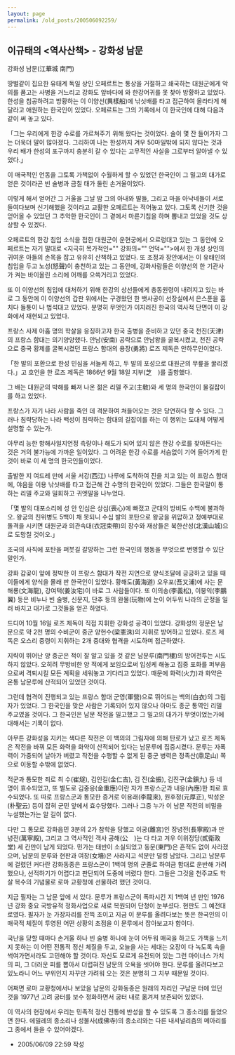 ```yaml
---
layout: page
permalink: /old_posts/200506092259/
---
```


## 이규태의 &lt;역사산책&gt; - 강화성 남문

강화성 남문(江華城 南門)
 

   땅벌같이 집요한 유태계 독일 상인 오페르트는 통상을 거절하고 쇄국하는 대원군에게 악의를 품고는 사병을 거느리고 강화도 앞바다에 와 한강어귀를 못 찾아 방황하고 있었다. 한성을 침공하려고 방황하는 이 이양선(異樣船)에 낚싯배를 타고 접근하여 올라타게 해달라고 애원하는 한국인이 있었다. 오페르트는 그의 기록에서 이 한국인에 대해 다음과 같이 써 놓고 있다.

   「그는 우리에게 한강 수로를 가르쳐주기 위해 왔다는 것이었다. 술이 몇 잔 들어가자 그는 더욱더 말이 많아졌다. 그리하여 나는 한성까지 겨우 50마일밖에 되지 않다는 것과 우리 배가 한성의 포구까지 충분히 갈 수 있다는 고무적인 사실을 그로부터 알아낼 수 있었다.」

   이 매국적인 언동을 그토록 가책없이 수월하게 할 수 있었던 한국인이 그 밀고의 대가로 얻은 것이라곤 빈 술병과 금칠 태가 둘린 손거울이었다.

   이렇게 해서 얻어간 그 거울을 그날 밤 그의 아내와 딸들, 그리고 마을 아낙네들이 서로 들여다보며 신기해했을 것이라고 교활한 오페르트는 적어놓고 있다. 그토록 신기한 것을 얻어올 수 있었던 그 추악한 한국인이 그 곁에서 마른기침을 하며 뽐내고 있었을 것도 상상할 수 있겠다.

   오페르트의 한강 침입 소식을 접한 대원군이 운현궁에서 으르렁대고 있는 그 동안에 오페르트는 자기 말대로 <지극히 목가적인="" 강화의="" 언덕="">에서 한 개성 상인의 귀여운 아들의 손목을 잡고 유유히 산책하고 있었다. 또 조정과 장안에서는 이 유태인의 침입을 두고 노성(怒聲)이 충천하고 있는 그 동안에, 강화사람들은 이양선의 한 기관사가 켜는 바이올린 소리에 어깨를 으쓱거리고 있었다.

   또 이 이양선의 침입에 대처하기 위해 한강의 상선들에게 총동원령이 내려지고 있는 바로 그 동안에 이 이양선의 갑판 위에서는 구경왔던 한 뱃사공이 선장실에서 은스푼을 훔치다 들통이 나 법석대고 있었다. 분명히 무엇인가 이지러진 한국의 역사적 단면이 이 강화에서 재현되고 있었다.

   프랑스 사제 아홉 명의 학살을 응징하고자 한국 출병을 준비하고 있던 중국 천진(天津)의 프랑스 함대는 의기양양했다. 안남(安南) 공략으로 안남왕을 굴복시켰고, 천진 공략으로 중국 황제를 굴복시켰던 프랑스 함대의 용장(勇將) 로즈 제독은 안하무인이었다.

   「한 발의 포환으로 한성 민심을 서늘케 하고, 두 발의 포성으로 대원군의 무릎을 꿇리겠다.」고 호언을 한 로즈 제독은 1866년 9월 18일 지부(芝　)를 출항했다.

   그 배는 대원군의 박해를 빠져 나온 젊은 리델 주교(主敎)와 세 명의 한국인이 물길잡이를 하고 있었다.

   프랑스가 자기 나라 사람을 죽인 데 격분하여 쳐들어오는 것은 당연하다 할 수 있다. 그러나 침략당하는 나라 백성이 침략하는 함대의 길잡이를 하는 이 행위는 도대체 어떻게 설명할 수 있는가.

   아무리 능한 항해사일지언정 측량이나 해도가 되어 있지 않은 한강 수로를 찾아든다는 것은 거의 불가능에 가까운 일이었다. 그 어려운 한강 수로를 서슴없이 기어 들어가게 한 것이 바로 이 세 명의 한국인들이었다.

   출발한 지 여드레 만에 서울 서강(西江) 나루에 도착하여 진을 치고 있는 이 프랑스 함대에, 야음을 이용 낚싯배를 타고 접근해 간 수명의 한국인이 있었다. 그들은 한국말이 통하는 리델 주교와 밀회하고 귀엣말을 나누었다.

   「몇 발의 대포소리에 성 안 인심은 상심(喪心)에 빠졌고 군대의 방비도 수백에 불과하오. 왕궁의 친위병도 5백이 채 못되니 수십 발의 포탄으로 왕궁을 위압하고 정예부대로 돌격을 시키면 대원군과 의관속대(衣冠束帶)의 장수와 재상들은 북한산성(北漢山城)으로 도망칠 것이오.」

   조국의 사직에 포탄을 퍼붓길 갈망하는 그런 한국인의 행동을 무엇으로 변명할 수 있단 말인가.

   강화 갑곶이 앞에 정박한 이 프랑스 함대가 작전 지연으로 양식조달에 긍긍하고 있을 때 이들에게 양식을 몰래 판 한국인이 있었다. 황해도(黃海道) 오우포(吾又浦)에 사는 문해룡(文海龍), 강여택(姜汝宅)이 바로 그 사람들이다. 또 이의송(李義松), 이붕익(李鵬翼) 등은 비누나 빈 술병, 신문지, 단추 등의 완물(玩物)에 눈이 어두워 나라의 군정을 일러 바치고 대가로 그것들을 얻곤 하였다.

   드디어 10월 16일 로즈 제독이 직접 지휘한 강화성 공격이 있었다. 강화성의 정문은 남문으로 약 2천 명의 수비군이 중군 양헌수(梁憲洙)의 지휘로 방어하고 있었다. 로즈 제독은 오스리 중령이 지휘하는 2개 중대와 협격을 시도하며 접근하였다.

   지략이 뛰어난 양 중군은 적이 잘 알고 있을 것 같은 남문루(南門樓)의 방어전투는 시도하지 않았다. 오히려 무방비한 양 적에게 보임으로써 입성케 해놓고 집중 포화를 퍼부음으로써 격퇴시킬 모든 계획을 세워놓고 기다리고 있었다. 때문에 화력(火力)과 화약은 온통 남문루에 산적되어 있었던 것이다.

   그런데 협격이 진행되고 있는 프랑스 함대 군영(軍營)으로 뛰어드는 백의(白衣)의 그림자가 있었다. 그 한국인을 맞은 사람은 기록되어 있지 않으나 아마도 종군 통역인 리델 주교였을 것이다. 그 한국인은 남문 작전을 밀고했고 그 밀고의 대가가 무엇이었는가에 대해서는 기록이 없다.

   아무튼 강화성을 지키는 색다른 작전은 이 백의의 그림자에 의해 탄로가 났고 로즈 제독은 작전을 바꿔 모든 화력을 화약이 산적되어 있다는 남문루에 집중시켰다. 문루는 자폭력이 가중되어 날아가 버렸고 작전을 수행할 수 없게 된 중군 병력은 정족산(鼎足山) 쪽으로 이동할 수밖에 없었다.

   적군과 통모한 죄로 최 수(崔燧), 김인길(金仁吉), 김 진(金振), 김진구(金鎭九) 등 네 명이 효수되었고, 또 별도로 김중응(金重應)이란 자가 프랑스군과 내응(內應)한 죄로 효수되었다. 또 따로 프랑스군과 통모한 증거로 이용래(李龍來), 원후정(元厚正), 박성운(朴聖云) 등이 잡혀 군민 앞에서 효수당했다. 그러나 그중 누가 이 남문 작전의 비밀을 누설했는가는 알 길이 없다.

   다만 그 통모로 강화읍민 3분의 2가 참학을 당했고 이궁(離宮)인 장녕전(長寧殿)과 만녕전(萬寧殿), 그리고 그 역사적인 객사 공해(公　)는 다 타고 겨우 이위정당(貳衛政堂) 세 칸만이 남게 되었다. 민가는 태반이 소실되었고 동문(東門)은 흔적도 없이 사라졌으며, 남문의 문루와 현판과 여장(女墻)은 사라지고 석문만 덜렁 남았다. 그리고 남문루에 걸렸던 커다란 강화동종은 프랑스군이 1백여 명의 군졸로 하여금 함대로 운반해 가려 했으나, 선적하기가 어렵다고 판단되어 도중에 버렸다 한다. 그들은 그것을 천주교도 학살 복수의 기념물로 로마 교황청에 선물하려 했던 것이다.

   지금 필자는 그 남문 앞에 서 있다. 문루가 프랑스군이 폭파시킨 지 1백여 년 만인 1976년 강화 중요 국방유적 정화사업으로 새로 복원되어 단청이 눈부셨다. 현판도 그 예전대로였다. 필자가 눈 가장자리를 잔뜩 조이고 지금 이 문루를 올려다보는 뜻은 한국인의 이 매국적 체질이 투영된 어떤 상황의 초점을 이 문루에서 잡아보고자 함이다.

   국난을 당할 때마다 손거울 하나 빈 술병 하나에 눈이 어두워 매국을 하고도 가책을 느끼지 못하는 이 어떤 전통적 정신 체질을 두고, 오늘을 사는 세대는 오장이 다 녹도록 속을 썩여가면서라도 고민해야 할 것이다. 자신도 모르게 유전되어 있는 그런 마이너스 가치의 피, 그 더러운 피를 뽑아서 더럽혀진 남문의 오욕을 씻어야 한다. 문루를 올려다보고 있노라니 어느 부위인지 자꾸만 가려워 오는 것은 분명히 그 치부 때문일 것이다.

   어쩌면 로마 교황청에서나 보았을 남문의 강화동종은 원래의 자리인 구남문 터에 있던 것을 1977년 고려 궁터를 보수 정화하면서 궁터 내로 옮겨져 보존되어 있었다.

   이 역사의 현장에서 우리는 민족적 정신 전통에 반성을 할 수 있도록 그 종소리를 들었으면 한다. 에밀레의 종소리나 성불사(成佛寺)의 종소리와는 다른 내셔널리즘의 메아리를 그 종에서 들을 수 있어야겠다.





- 2005/06/09 22:59 작성